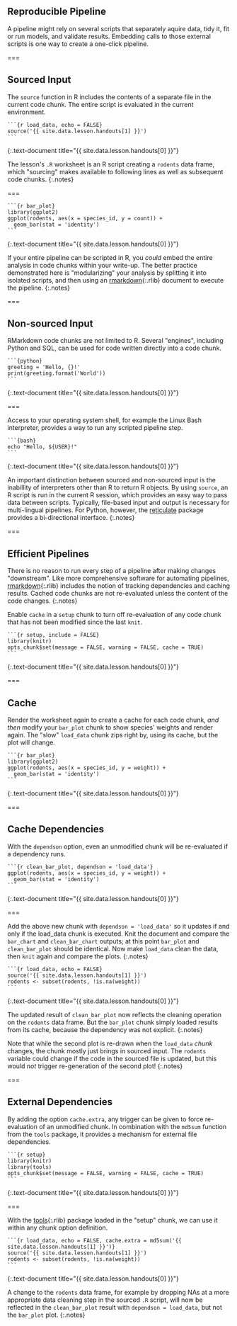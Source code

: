 ---
---

## Reproducible Pipeline

A pipeline might rely on several scripts that separately aquire data, tidy it,
fit or run models, and validate results. Embedding calls to those external
scripts is one way to create a one-click pipeline.

===

## Sourced Input

The `source` function in R includes the contents of a separate file in the
current code chunk. The entire script is evaluated in the current environment.

````
```{r load_data, echo = FALSE}
source('{{ site.data.lesson.handouts[1] }}')
```
````
{:.text-document title="{{ site.data.lesson.handouts[0] }}"}

The lesson's `.R` worksheet is an R script creating a `rodents` data frame,
which "sourcing" makes available to following lines as well as subsequent code
chunks.
{:.notes}

===

````
```{r bar_plot}
library(ggplot2)
ggplot(rodents, aes(x = species_id, y = count)) +
  geom_bar(stat = 'identity')
```
````
{:.text-document title="{{ site.data.lesson.handouts[0] }}"}

If your entire pipeline can be scripted in R, you *could* embed the entire
analysis in code chunks within your write-up. The better practice demonstrated
here is "modularizing" your analysis by splitting it into isolated scripts, and
then using an [rmarkdown](){:.rlib} document to execute the pipeline.
{:.notes}

===

## Non-sourced Input

RMarkdown code chunks are not limited to R. Several "engines", including
Python and SQL, can be used for code written directly into a code chunk.

````
```{python}
greeting = 'Hello, {}!'
print(greeting.format('World'))
```
````
{:.text-document title="{{ site.data.lesson.handouts[0] }}"}

===

Access to your operating system shell, for example the Linux Bash interpreter,
provides a way to run any scripted pipeline step.

````
```{bash}
echo "Hello, ${USER}!"
```
````
{:.text-document title="{{ site.data.lesson.handouts[0] }}"}

An important distinction between sourced and non-sourced input is the inabillity
of interpreters other than R to return R objects. By using `source`, an R script
is run in the current R session, which provides an easy way to pass data between
scripts. Typically, file-based input and output is necessary for multi-lingual
pipelines. For Python, however, the
[reticulate](https://rstudio.github.io/reticulate/articles/r_markdown.html)
package provides a bi-directional interface.
{:.notes}

===

## Efficient Pipelines

There is no reason to run every step of a pipeline after making changes
"downstream". Like more comprehensive software for automating pipelines,
[rmarkdown](){:.rlib} includes the notion of tracking dependencies and caching
results. Cached code chunks are not re-evaluated unless the content of the code
changes.
{:.notes}

Enable `cache` in a `setup` chunk to turn off re-evaluation of any code
chunk that has not been modified since the last `knit`.

````
```{r setup, include = FALSE}
library(knitr)
opts_chunk$set(message = FALSE, warning = FALSE, cache = TRUE)
```
````
{:.text-document title="{{ site.data.lesson.handouts[0] }}"}

===

## Cache

Render the worksheet again to create a cache for each code chunk, *and then*
modify your `bar_plot` chunk to show species' weights and render again. The
"slow" `load_data` chunk zips right by, using its cache, but the plot will
change.

````
```{r bar_plot}
library(ggplot2)
ggplot(rodents, aes(x = species_id, y = weight)) +
  geom_bar(stat = 'identity')
```
````
{:.text-document title="{{ site.data.lesson.handouts[0] }}"}

===

## Cache Dependencies

With the `dependson` option, even an unmodified chunk will be re-evaluated if a
dependency runs.

````
```{r clean_bar_plot, dependson = 'load_data'}
ggplot(rodents, aes(x = species_id, y = weight)) +
  geom_bar(stat = 'identity')
```
````
{:.text-document title="{{ site.data.lesson.handouts[0] }}"}

===

Add the above new chunk with `dependson = 'load_data'` so it updates if and only
if the load_data chunk is executed. Knit the document and compare the
`bar_chart` and `clean_bar_chart` outputs; at this point `bar_plot` and
`clean_bar_plot` should be identical. Now make `load_data` clean the data, then
`knit` again and compare the plots.
{:.notes}

````
```{r load_data, echo = FALSE}
source('{{ site.data.lesson.handouts[1] }}')
rodents <- subset(rodents, !is.na(weight))
```
````
{:.text-document title="{{ site.data.lesson.handouts[0] }}"}

The updated result of `clean_bar_plot` now reflects the cleaning operation on
the `rodents` data frame. But the `bar_plot` chunk simply loaded results from
its cache, because the dependency was not explicit.
{:.notes}

Note that while the second plot is re-drawn when the `load_data` *chunk*
changes, the chunk mostly just brings in sourced input. The `rodents` variable
could change if the code in the sourced file is updated, but this would *not*
trigger re-generation of the second plot!
{:.notes}

===

## External Dependencies

By adding the option `cache.extra`, any trigger can be given to force
re-evaluation of an unmodified chunk. In combination with the `md5sum` function
from the `tools` package, it provides a mechanism for external file
dependencies.

````
```{r setup}
library(knitr)
library(tools)
opts_chunk$set(message = FALSE, warning = FALSE, cache = TRUE)
```
````
{:.text-document title="{{ site.data.lesson.handouts[0] }}"}

===

With the [tools](){:.rlib} package loaded in the "setup" chunk, we can use it
within any chunk option definition.

````
```{r load_data, echo = FALSE, cache.extra = md5sum('{{ site.data.lesson.handouts[1] }}')}
source('{{ site.data.lesson.handouts[1] }}')
rodents <- subset(rodents, !is.na(weight))
```
````
{:.text-document title="{{ site.data.lesson.handouts[0] }}"}

A change to the `rodents` data frame, for example by dropping NAs at a more
appropriate data cleaning step in the sourced `.R` script, will now be reflected
in the `clean_bar_plot` result with `dependson = load_data`, but not the
`bar_plot` plot.
{:.notes}
